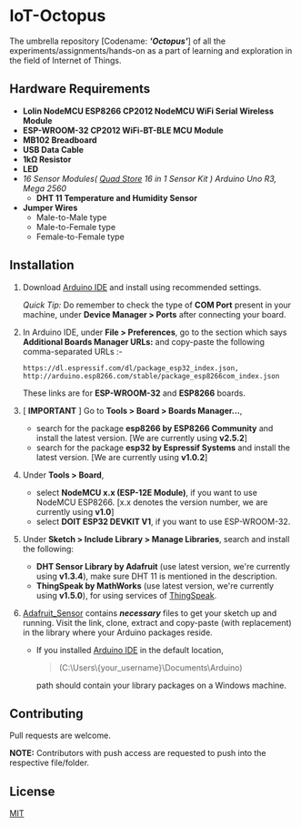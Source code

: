 # IoT-Octopus
The umbrella repository [Codename: ***'Octopus'***] of all the experiments/assignments/hands-on as a part of learning and exploration in the field of Internet of Things.

## Hardware Requirements
* __Lolin NodeMCU ESP8266 CP2012 NodeMCU WiFi Serial Wireless Module__
* __ESP-WROOM-32 CP2012 WiFi-BT-BLE MCU Module__
* __MB102 Breadboard__
* __USB Data Cable__
* __1kΩ Resistor__
* __LED__
* _16 Sensor Modules( [Quad Store](https://www.quadstore.in) 16 in 1 Sensor Kit ) Arduino Uno R3, Mega 2560_
  - __DHT 11 Temperature and Humidity Sensor__
* __Jumper Wires__
  - Male-to-Male type
  - Male-to-Female type
  - Female-to-Female type

## Installation
1. Download [Arduino IDE](https://www.arduino.cc/en/Main/Software) and install using recommended settings.

   *Quick Tip:* Do remember to check the type of __COM Port__ present in your machine, under __Device Manager > Ports__ after connecting your board.

1. In Arduino IDE, under __File > Preferences__, go to the section which says __Additional Boards Manager URLs:__ and copy-paste the following comma-separated URLs :-
   ```
   https://dl.espressif.com/dl/package_esp32_index.json, http://arduino.esp8266.com/stable/package_esp8266com_index.json
   ```
   These links are for __ESP-WROOM-32__ and __ESP8266__ boards.

1. [ __IMPORTANT__ ] Go to __Tools > Board > Boards Manager...__,
   - search for the package __esp8266 by ESP8266 Community__ and install the latest version. [We are currently using __v2.5.2__]
   - search for the package __esp32 by Espressif Systems__ and install the latest version. [We are currently using __v1.0.2__]

1. Under __Tools > Board__, 
   - select __NodeMCU x.x (ESP-12E Module)__, if you want to use NodeMCU ESP8266.  [x.x denotes the version number, we are currently using __v1.0__]
   - select __DOIT ESP32 DEVKIT V1__, if you want to use ESP-WROOM-32.

1. Under __Sketch > Include Library > Manage Libraries__, search and install the following:
   - __DHT Sensor Library by Adafruit__ (use latest version, we're currently using __v1.3.4__), make sure DHT 11 is mentioned in the description.
   - __ThingSpeak by MathWorks__ (use latest version, we're currently using __v1.5.0__), for using services of [ThingSpeak](https://thingspeak.com/).

1. [Adafruit_Sensor](https://github.com/adafruit/Adafruit_Sensor.git) contains __*necessary*__ files to get your sketch up and running.
Visit the link, clone, extract and copy-paste (with replacement) in the library where your Arduino packages reside.
   - If you installed [Arduino IDE](https://www.arduino.cc/en/Main/Software) in the default location,
   
     > (C:\Users\\{your_username}\Documents\Arduino)
     
     path should contain your library packages on a Windows machine.
     

## Contributing
Pull requests are welcome.

__NOTE:__ Contributors with push access are requested to push into the respective file/folder.

## License
[MIT](https://choosealicense.com/licenses/mit/)
